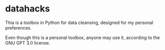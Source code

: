 # datahacks
Thia is a toolbox in Python for data cleansing, designed for my personal preferences.

Even though this is a personal toolbox, anyone may use it, according to the GNU GPT 3.0 license.
